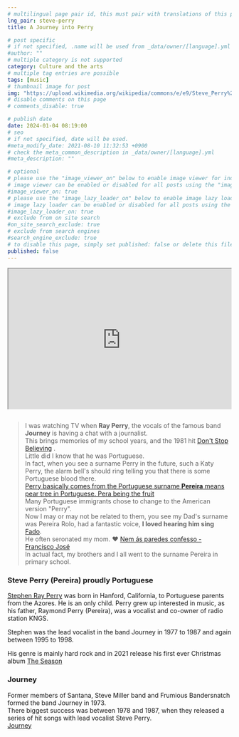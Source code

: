 ```yaml
---
# multilingual page pair id, this must pair with translations of this page. (This name must be unique)
lng_pair: steve-perry
title: A Journey into Perry

# post specific
# if not specified, .name will be used from _data/owner/[language].yml
#author: ""
# multiple category is not supported
category: Culture and the arts
# multiple tag entries are possible
tags: [music]
# thumbnail image for post
img: "https://upload.wikimedia.org/wikipedia/commons/e/e9/Steve_Perry%2C_cropped_from_Steve_Perry_%26_Efrim_Manuel_Manuck_03.jpg"
# disable comments on this page
# comments_disable: true

# publish date
date: 2024-01-04 08:19:00
# seo
# if not specified, date will be used.
#meta_modify_date: 2021-08-10 11:32:53 +0900
# check the meta_common_description in _data/owner/[language].yml
#meta_description: ""

# optional
# please use the "image_viewer_on" below to enable image viewer for individual pages or posts (_posts/ or [language]/_posts folders).
# image viewer can be enabled or disabled for all posts using the "image_viewer_posts: true" setting in _data/conf/main.yml.
#image_viewer_on: true
# please use the "image_lazy_loader_on" below to enable image lazy loader for individual pages or posts (_posts/ or [language]/_posts folders).
# image lazy loader can be enabled or disabled for all posts using the "image_lazy_loader_posts: true" setting in _data/conf/main.yml.
#image_lazy_loader_on: true
# exclude from on site search
#on_site_search_exclude: true
# exclude from search engines
#search_engine_exclude: true
# to disable this page, simply set published: false or delete this file
published: false
---
```


<div style="position:relative;padding-bottom:56.25%;padding-top:35px;height:0;margin-bottom:2em;overflow:hidden">
    <iframe style="position:absolute;top:0;left:0;width:100%;height:100%"  src="https://www.youtube.com/embed/rtZNDDs2oww?si=J3A9NdSuoGaHG8fT" title="YouTube video player"  allowfullscreen>
    </iframe>
</div>

> I was watching TV when <strong>Ray Perry</strong>, the vocals of the famous band <strong>Journey</strong> is having a chat with a journalist.  
> This brings memories of my school years, and the 1981 hit [Don't Stop Believing](https://youtu.be/VcjzHMhBtf0?si=3KFppvPhJ94-mQo5) .  
> Little did I know that he was Portuguese.  
> In fact, when you see a surname Perry in the future, such a Katy Perry, the alarm bell's should ring telling you that there is some Portuguese blood there.  
> [Perry basically comes from the Portuguese surname <strong>Pereira</strong> means pear tree in Portuguese. Pera being the fruit](<https://en.wikipedia.org/wiki/Perry_(surname)>)  
> Many Portuguese immigrants chose to change to the American version "Perry".  
> Now I may or may not be related to them, you see my Dad's surname was Pereira Rolo, had a fantastic voice, <strong>I loved hearing him sing </strong>[Fado](https://en.wikipedia.org/wiki/Fado).  
> He often seronated my mom. ❤️ [Nem ás paredes confesso - Francisco José](https://youtu.be/WGhLr0VDrY0?si=97dK0OrTLjimFmZz)  
> In actual fact, my brothers and I all went to the surname Pereira in primary school.

### Steve Perry (Pereira) proudly Portuguese

[Stephen Ray Perry](https://en.wikipedia.org/wiki/Steve_Perry) was born in Hanford, California, to Portuguese parents from the Azores. He is an only child. Perry grew up interested in music, as his father, Raymond Perry (Pereira), was a vocalist and co-owner of radio station KNGS.

Stephen was the lead vocalist in the band Journey in 1977 to 1987 and again between 1995 to 1998.

His genre is mainly hard rock and in 2021 release his first ever Christmas album [The Season](https://youtube.com/playlist?list=PLTN60UDOntobpWyONUOTzLhO7K1kJPcE8&si=eJDu5_KDpggqoZJF)

### Journey

Former members of Santana, Steve Miller band and Frumious Bandersnatch formed the band Journey in 1973.  
There biggest success was between 1978 and 1987, when they released a series of hit songs with lead vocalist Steve Perry.  
[Journey](<https://en.wikipedia.org/wiki/Journey_(band)>)
